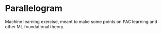# Parallelogram

Machine learning exercise, meant to make some points
on PAC learning and other ML foundational theory.

